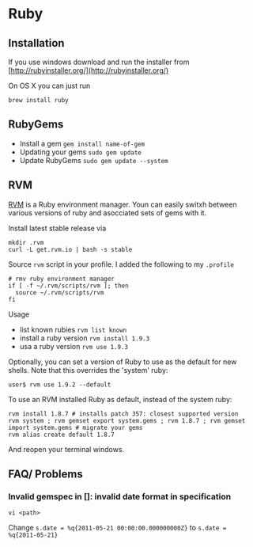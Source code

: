 # Ruby #

## Installation ##

If you use windows download and run the installer from [http://rubyinstaller.org/](http://rubyinstaller.org/)

On OS X you can just run

	brew install ruby

## RubyGems ##

- Install a gem	`gem install name-of-gem`
- Updating your gems `sudo gem update`
- Update RubyGems `sudo gem update --system`

## RVM ##

[RVM](https://rvm.io/) is a Ruby environment manager. Youn can easily switxh between various versions of ruby and asocciated sets of gems with it.

Install latest stable release via

	mkdir .rvm
	curl -L get.rvm.io | bash -s stable

Source `rvm` script in your profile. I added the following to my `.profile`

	# rmv ruby environment manager
	if [ -f ~/.rvm/scripts/rvm ]; then
	  source ~/.rvm/scripts/rvm
	fi

Usage

 - list known rubies `rvm list known`
 - install a ruby version `rvm install 1.9.3`
 - usa a ruby version `rvm use 1.9.3`

Optionally, you can set a version of Ruby to use as the default for new shells. Note that this overrides the 'system' ruby:

	user$ rvm use 1.9.2 --default

To use an RVM installed Ruby as default, instead of the system ruby:

    rvm install 1.8.7 # installs patch 357: closest supported version
    rvm system ; rvm gemset export system.gems ; rvm 1.8.7 ; rvm gemset import system.gems # migrate your gems
    rvm alias create default 1.8.7

And reopen your terminal windows.

## FAQ/ Problems ##

### Invalid gemspec in [<path>]: invalid date format in specification ###

	vi <path>
	
Change `s.date = %q{2011-05-21 00:00:00.000000000Z}` to `s.date = %q{2011-05-21}`

